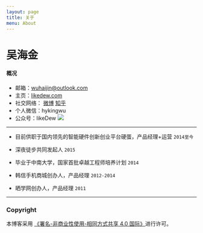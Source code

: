 ```yaml
---
layout: page
title: 关于
menu: About
---
```


吴海金
===

#### 概况

- 邮箱：wuhaijin@outlook.com
- 主页：[likedew.com][1]
- 社交网络：  [微博][2]   [知乎][3]  
- 个人微信：hykingwu
- 公众号：likeDew
![][image-1]


---- 
- 目前供职于国内领先的智能硬件创新创业平台硬蛋，产品经理+运营   `2014至今`

- 深夜徒步共同发起人   `2015`

- 毕业于中南大学，国家首批卓越工程师培养计划   `2014`

- 韩信手机商城创办人，产品经理    `2012-2014`

- 晒学网创办人，产品经理   `2011`
	  
---- 

### Copyright

本博客采用 [《署名-非商业性使用-相同方式共享 4.0 国际》][4]进行许可。

[1]:	http://likedew.com
[2]:	http://weibo.com/dream100fly
[3]:	http://www.zhihu.com/people/haijin
[4]:	https://creativecommons.org/licenses/by-nc-sa/4.0/deed.zh

[image-1]:	https://raw.githubusercontent.com/hyking/hyking.github.io/master/assets/images/qrcode_for_gh_70dd54811ec5_258.jpg


